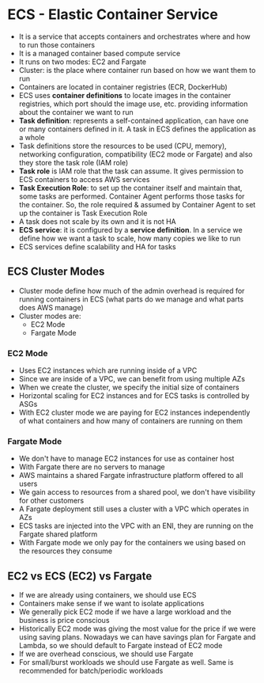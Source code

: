 # ECS - Elastic Container Service

- It is a service that accepts containers and orchestrates where and how to run those containers
- It is a managed container based compute service
- It runs on two modes: EC2 and Fargate
- Cluster: is the place where container run based on how we want them to run
- Containers are located in container registries (ECR, DockerHub)
- ECS uses **container definitions** to locate images in the container registries, which port should the image use, etc. providing information about the container we want to run
- **Task definition**: represents a self-contained application, can have one or many containers defined in it. A task in ECS defines the application as a whole
- Task definitions store the resources to be used (CPU, memory), networking configuration, compatibility (EC2 mode or Fargate) and also they store the task role (IAM role)
- **Task role** is IAM role that the task can assume. It gives permission to ECS containers to access AWS services
- **Task Execution Role**: to set up the container itself and maintain that, some tasks are performed. Container Agent performs those tasks for the container. So, the role required & assumed by Container Agent to set up the container is Task Execution Role
- A task does not scale by its own and it is not HA
- **ECS service**: it is configured by a **service definition**. In a service we define how we want a task to scale, how many copies we like to run
- ECS services define scalability and HA for tasks

## ECS Cluster Modes

- Cluster mode define how much of the admin overhead is required for running containers in ECS (what parts do we manage and what parts does AWS manage)
- Cluster modes are:
    - EC2 Mode
    - Fargate Mode

### EC2 Mode

- Uses EC2 instances which are running inside of a VPC
- Since we are inside of a VPC, we can benefit from using multiple AZs
- When we create the cluster, we specify the initial size of containers
- Horizontal scaling for EC2 instances and for ECS tasks is controlled by ASGs
- With EC2 cluster mode we are paying for EC2 instances independently of what containers and how many of containers are running on them

### Fargate Mode

- We don't have to manage EC2 instances for use as container host
- With Fargate there are no servers to manage
- AWS maintains a shared Fargate infrastructure platform offered to all users
- We gain access to resources from a shared pool, we don't have visibility for other customers
- A Fargate deployment still uses a cluster with a VPC which operates in AZs
- ECS tasks are injected into the VPC with an ENI, they are running on the Fargate shared platform
- With Fargate mode we only pay for the containers we using based on the resources they consume

## EC2 vs ECS (EC2) vs Fargate

- If we are already using containers, we should use ECS
- Containers make sense if we want to isolate applications
- We generally pick EC2 mode if we have a large workload and the business is price conscious
- Historically EC2 mode was giving the most value for the price if we were using saving plans. Nowadays we can have savings plan for Fargate and Lambda, so we should default to Fargate instead of EC2 mode
- If we are overhead conscious, we should use Fargate
- For small/burst workloads we should use Fargate as well. Same is recommended for batch/periodic workloads